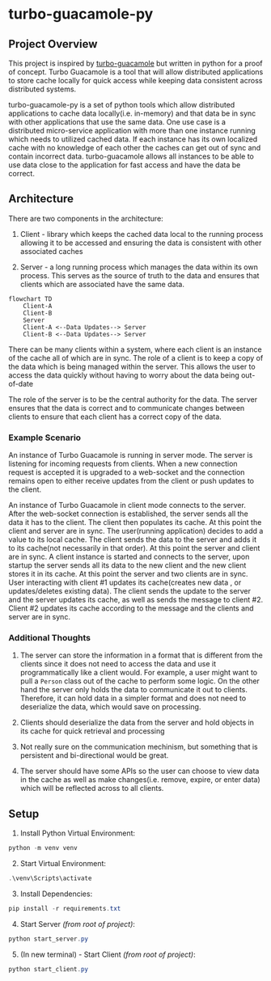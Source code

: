 # turbo-guacamole-py

## Project Overview

This project is inspired by [turbo-guacamole](https://github.com/AnthonyMBonafide/turbo-guacamole)
but written in python for a proof of concept. Turbo Guacamole is a tool that
will allow distributed applications to store cache locally for quick access
while keeping data consistent across distributed systems.

turbo-guacamole-py is a set of python tools which allow distributed
applications to cache data locally(i.e. in-memory) and that data be
in sync with other applications that use the same data. One use case is
a distributed micro-service application with more than one instance running
which needs to utilized cached data. If each instance has its own localized
cache with no knowledge of each other the caches can get out of sync and contain
incorrect data. turbo-guacamole allows all instances to be able to use data close
to the application for fast access and have the data be correct.

## Architecture

There are two components in the architecture:

1. Client - library which keeps the cached data local to the running process
allowing it to be accessed and ensuring the data is consistent with other
associated caches

2. Server - a long running process which manages the data within its own
process. This serves as the source of truth to the data and ensures that
clients which are associated have the same data.

```mermaid
flowchart TD
    Client-A
    Client-B
    Server
    Client-A <--Data Updates--> Server
    Client-B <--Data Updates--> Server
```

There can be many clients within a system, where each client is an instance of
the cache all of which are in sync. The role of a client is to keep a copy of
the data which is being managed within the server. This allows the user to
access the data quickly without having to worry about the data being out-of-date

The role of the server is to be the central authority for the data. The server
ensures that the data is correct and to communicate changes between clients to
ensure that each client has a correct copy of the data.

### Example Scenario

An instance of Turbo Guacamole is running in server mode. The server is
listening for incoming requests from clients. When a new connection request
is accepted it is upgraded to a web-socket and the connection remains open
to either receive updates from the client or push updates to the client.

An instance of Turbo Guacamole in client mode connects to the server.
After the web-socket connection is established, the server sends all
the data it has to the client. The client then populates its cache. At this
point the client and server are in sync. The user(running application) decides
to add a value to its local cache. The client sends the data to the server and
adds it to its cache(not necessarily in that order). At this point the server
and client are in sync. A client instance is started and connects to the
server, upon startup the server sends all its data to the new client and the
new client stores it in its cache. At this point the server and two clients
are in sync. User interacting with client #1 updates its cache(creates new data
, or updates/deletes existing data). The client sends the update to the server
and the server updates its cache, as well as sends the message to client #2.
Client #2 updates its cache according to the message and the clients and server
are in sync.

### Additional Thoughts

1. The server can store the information in a format that is different from the
clients since it does not need to access the data and use it programmatically like
a client would. For example, a user might want to pull a `Person` class out
of the cache to perform some logic. On the other hand the server only holds the
data to communicate it out to clients. Therefore, it can hold data in a simpler
format and does not need to deserialize the data, which would save on processing.

2. Clients should deserialize the data from the server and hold objects in its
cache for quick retrieval and processing

3. Not really sure on the communication mechinism, but something that is 
persistent and bi-directional would be great.

4. The server should have some APIs so the user can choose to view data in the
cache as well as make changes(i.e. remove, expire, or enter data) which will be
reflected across to all clients.

## Setup
1. Install Python Virtual Environment:
```powershell
python -m venv venv
```
2. Start Virtual Environment:
```powershell
.\venv\Scripts\activate
```
3. Install Dependencies:
```powershell
pip install -r requirements.txt
```
4. Start Server *(from root of project)*:
```powershell
python start_server.py
```
5. (In new terminal) - Start Client  *(from root of project)*:
```powershell
python start_client.py
```
